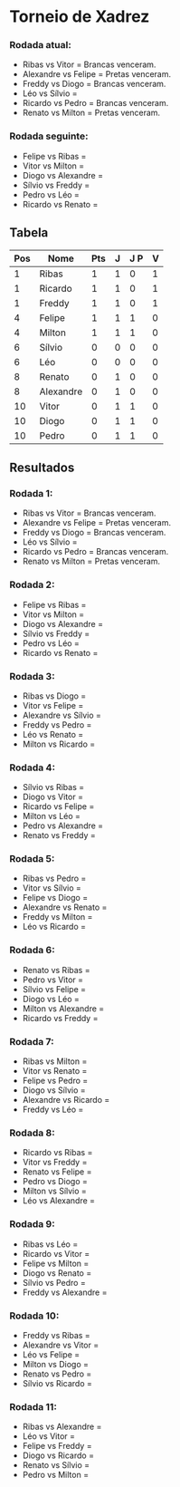 # Torneio de Xadrez
### Rodada atual:
* Ribas vs Vitor = Brancas venceram.
* Alexandre vs Felipe = Pretas venceram.
* Freddy vs Diogo = Brancas venceram.
* Léo vs Sílvio = 
* Ricardo vs Pedro = Brancas venceram.
* Renato vs Milton = Pretas venceram.

### Rodada seguinte:
* Felipe vs Ribas = 
* Vitor vs Milton = 
* Diogo vs Alexandre = 
* Sílvio vs Freddy = 
* Pedro vs Léo = 
* Ricardo vs Renato = 

## Tabela

| Pos | Nome | Pts | J | J P | V |
| --- | --- | --- | --- | --- | --- |
| 1 | Ribas | 1 | 1 | 0 | 1 |
| 1 | Ricardo | 1 | 1 | 0 | 1 |
| 1 | Freddy | 1 | 1 | 0 | 1 |
| 4 | Felipe | 1 | 1 | 1 | 0 |
| 4 | Milton | 1 | 1 | 1 | 0 |
| 6 | Sílvio | 0 | 0 | 0 | 0 |
| 6 | Léo | 0 | 0 | 0 | 0 |
| 8 | Renato | 0 | 1 | 0 | 0 |
| 8 | Alexandre | 0 | 1 | 0 | 0 |
| 10 | Vitor | 0 | 1 | 1 | 0 |
| 10 | Diogo | 0 | 1 | 1 | 0 |
| 10 | Pedro | 0 | 1 | 1 | 0 |

## Resultados
### Rodada 1:
* Ribas vs Vitor = Brancas venceram.
* Alexandre vs Felipe = Pretas venceram.
* Freddy vs Diogo = Brancas venceram.
* Léo vs Sílvio = 
* Ricardo vs Pedro = Brancas venceram.
* Renato vs Milton = Pretas venceram.

### Rodada 2:
* Felipe vs Ribas = 
* Vitor vs Milton = 
* Diogo vs Alexandre = 
* Sílvio vs Freddy = 
* Pedro vs Léo = 
* Ricardo vs Renato = 

### Rodada 3:
* Ribas vs Diogo = 
* Vitor vs Felipe = 
* Alexandre vs Sílvio = 
* Freddy vs Pedro = 
* Léo vs Renato = 
* Milton vs Ricardo = 

### Rodada 4:
* Sílvio vs Ribas = 
* Diogo vs Vitor = 
* Ricardo vs Felipe = 
* Milton vs Léo = 
* Pedro vs Alexandre = 
* Renato vs Freddy = 

### Rodada 5:
* Ribas vs Pedro = 
* Vitor vs Sílvio = 
* Felipe vs Diogo = 
* Alexandre vs Renato = 
* Freddy vs Milton = 
* Léo vs Ricardo = 

### Rodada 6:
* Renato vs Ribas = 
* Pedro vs Vitor = 
* Sílvio vs Felipe = 
* Diogo vs Léo = 
* Milton vs Alexandre = 
* Ricardo vs Freddy = 

### Rodada 7:
* Ribas vs Milton = 
* Vitor vs Renato = 
* Felipe vs Pedro = 
* Diogo vs Sílvio = 
* Alexandre vs Ricardo = 
* Freddy vs Léo = 

### Rodada 8:
* Ricardo vs Ribas = 
* Vitor vs Freddy = 
* Renato vs Felipe = 
* Pedro vs Diogo = 
* Milton vs Sílvio = 
* Léo vs Alexandre = 

### Rodada 9:
* Ribas vs Léo = 
* Ricardo vs Vitor = 
* Felipe vs Milton = 
* Diogo vs Renato = 
* Sílvio vs Pedro = 
* Freddy vs Alexandre = 

### Rodada 10:
* Freddy vs Ribas = 
* Alexandre vs Vitor = 
* Léo vs Felipe = 
* Milton vs Diogo = 
* Renato vs Pedro = 
* Sílvio vs Ricardo = 

### Rodada 11:
* Ribas vs Alexandre = 
* Léo vs Vitor = 
* Felipe vs Freddy = 
* Diogo vs Ricardo = 
* Renato vs Sílvio = 
* Pedro vs Milton = 

